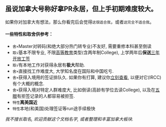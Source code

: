虽说加拿大号称好拿PR永居，但上手初期难度较大。
---
如果你对加拿大有想法，那么你看完后会觉得`这很适合我`，或者`这完全不适合我`。
#### 一些特性和取舍供参考：

- `舍×`Master对转码(和绝大部分热门转专业)不友好, 需要重修本科甚至倒读
- `取√`基本不限专业, 不限[高等教育](https://www.canada.ca/en/immigration-refugees-citizenship/services/study-canada/study-permit/prepare/designated-learning-institutions-list.html)类型(含两年制College), 上学两年后**保送**[三年开放工签](https://www.canada.ca/en/immigration-refugees-citizenship/corporate/publications-manuals/operational-bulletins-manuals/temporary-residents/study-permits/post-graduation-work-permit-program.html)
- `取√`有本地工作对获得永居有**极大**帮助.
- `舍×`直接找工作难度大, 大学知名度在国际和中国吃亏.
- `舍×`获得入境用的签证排队久. 如果你有打算, 建议你[立刻查看](https://www.canada.ca/en/immigration-refugees-citizenship/services/application/check-processing-times.html), 以便对它(IRCC)有个大概的概念.
- `舍×`获得入境对特定人群难度大, 比如倒读(高龄有学位去读College), 以及在[五眼](https://zh.wikipedia.org/wiki/%E4%BA%94%E7%9C%BC%E8%81%AF%E7%9B%9F)有拒签记录的人都容易被拒签.
- `特性`**离美国近**
- `特性`本地(和美国)处理签证等run途手续极快

*我不擅长取名, 欢迎贡献这个文档名字, 或者整理和丰富加拿大板块.*
